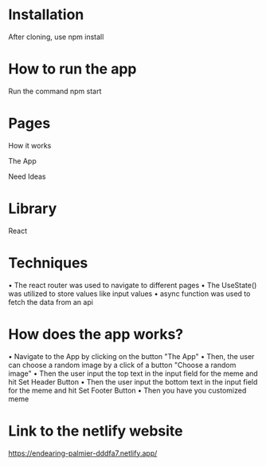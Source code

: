 # Installation
After cloning, 
use npm install

# How to run the app
Run the command npm start

# Pages
How it works

The App

Need Ideas

# Library
React

# Techniques

• The react router was used to navigate to different pages
• The UseState() was utilized to store values like input values
• async function was used to fetch the data from an api


# How does the app works?

• Navigate to the App by clicking on the button "The App"
• Then, the user can choose a random image by a click of a button "Choose a random image"
• Then the user input the top text in the input field for the meme and hit Set Header Button
• Then the user input the bottom text in the input field for the meme and hit Set Footer Button
• Then you have you customized meme


# Link to the netlify website
https://endearing-palmier-dddfa7.netlify.app/
